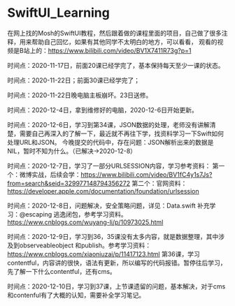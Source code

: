 # SwiftUI_Learning
在网上找的Mosh的SwiftUI教程，然后跟着做的课程里面的项目，自己做了很多注释，用来帮助自己回忆，如果有其他同学不太明白的地方，可以看看，
观看的视频是B站上的：https://www.bilibili.com/video/BV1X7411R73g?p=1


时间点：2020-11-17日，前面20课已经学完了，基本保持每天至少一课的状态。

时间点：2020-11-22日；前面30课已经学完了；

时间点：2020-11-22日晚电脑主板崩坏。23日送修。


时间点：2020-12-4日，拿到维修好的电脑，2020-12-6日开始更新。

时间点：2020-12-6日，学习到第34课，JSON数据的处理，老师没有讲解清楚，需要自己再深入的了解一下，最近就不再往下学，找资料学习一下Swift如何处理URL和JSON。
今晚提交的代码中，存在问题：JSON解析出来的数据是NIL，暂时不知为什么。（已解决->2020-12-8）

时间点：2020-12-7日，学习了一部分URLSESSION内容，学习参考资料：
第一个：微博实战，后续会学：https://www.bilibili.com/video/BV1fC4y1s7Js?from=search&seid=329977148794356272
第二个：官网资料：https://developer.apple.com/documentation/foundation/urlsession

时间点：2020-12-8日，问题解决，安全策略问题，详见：Data.swift
补充学习：@escaping 逃逸闭包，参考学习资料。https://www.cnblogs.com/wuyang-li/p/10973025.html


时间点：2020-12-9日，学习到36，35课没有太多内容，就是数据整理，其中涉及到observeableobject 和publish。参考学习资料：https://www.cnblogs.com/xiaoniuzai/p/11417123.html
第36课，学习contentful，内容讲的很快，语法有更新，所以编写的代码报错。暂停往后学习，先了解一下什么contentful，还有cms。

时间点：2020-12-10日，学习到37课，上节课遗留的问题，基本解决，对于cms和contenful有了大概的认知，需要补全学习笔记。

